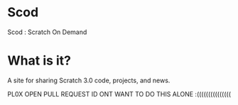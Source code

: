 # Scod
Scod : Scratch On Demand

# What is it?
A site for sharing Scratch 3.0 code, projects, and news.







PL0X OPEN PULL REQUEST ID ONT WANT TO DO THIS ALONE :(((((((((((((((
